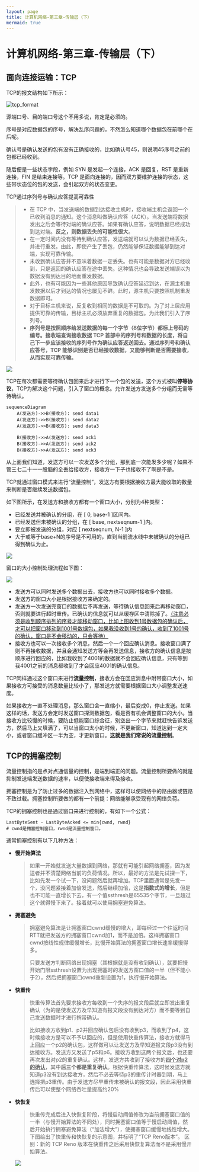 ```yaml
---
layout: page
title: 计算机网络-第三章-传输层（下）
mermaid: true
---
```




# 计算机网络-第三章-传输层（下）



## 面向连接运输：TCP

TCP的报文结构如下所示：

![tcp_format](../img/tcp_format.png)

源端口号、目的端口号这个不用多说，肯定是必须的。

序号是对应数据包的序号，解决乱序问题的，不然怎么知道哪个数据包在前哪个在后呢。

确认号是确认发送的包有没有正确接收的，比如确认号45，则说明45序号之前的包都已经收到。

随后便是一些状态字段，例如 SYN 是发起一个连接，ACK 是回复，RST 是重新连接，FIN 是结束连接等。TCP 是面向连接的，因而双方要维护连接的状态，这些带状态位的包的发送，会引起双方的状态变更。



TCP通过序列号与确认应答提高可靠性

> - 在 TCP 中，当发送端的数据到达接收主机时，接收端主机会返回一个已收到消息的通知。这个消息叫做确认应答（ACK）。当发送端将数据发出之后会等待对端的确认应答。如果有确认应答，说明数据已经成功到达对端。**反之，则数据丢失的可能性很大**。
> - 在一定时间内没有等待到确认应答，发送端就可以认为数据已经丢失，并进行重发。由此，即使产生了丢包，仍然能够保证数据能够到达对端，实现可靠传输。
> - 未收到确认应答并不意味着数据一定丢失。也有可能是数据对方已经收到，只是返回的确认应答在途中丢失。这种情况也会导致发送端误以为数据没有到达目的地而重发数据。
> - 此外，也有可能因为一些其他原因导致确认应答延迟到达，在源主机重发数据以后才到达的情况也屡见不鲜。此时，源主机只要按照机制重发数据即可。
> - 对于目标主机来说，反复收到相同的数据是不可取的。为了对上层应用提供可靠的传输，目标主机必须放弃重复的数据包。为此我们引入了序列号。
> - **序列号是按照顺序给发送数据的每一个字节（8位字节）都标上号码的编号。接收端查询接收数据 TCP 首部中的序列号和数据的长度，将自己下一步应该接收的序列号作为确认应答返送回去。通过序列号和确认应答号，TCP 能够识别是否已经接收数据，又能够判断是否需要接收，从而实现可靠传输。**

![](../img/tcp_transport.png)

TCP在每次都需要等待确认包回来后才进行下一个包的发送，这个方式被叫**停等协议**，TCP为解决这个问题，引入了窗口的概念。允许发送方发送多个分组而无需等待确认。

```mermaid
sequenceDiagram
    A(发送方)->>B(接收方): send data1
    A(发送方)->>B(接收方): send data2
    A(发送方)->>B(接收方): send data3

    B(接收方)->>A(发送方): send ack1
    B(接收方)->>A(发送方): send ack2
    B(接收方)->>A(发送方): send ack3
```



从上面我们知道，发送方可以一次发送多个分组，那到底一次能发多少呢？如果不管三七二十一一股脑的全丢给接收方，接收方一下子也接收不了啊是不是。

TCP就通过窗口模式来进行“流量控制”，发送方有要根据接收方最大能收取的数量来判断是否继续发送数据包。

如下图所示，在发送方和接收方都有一个窗口大小，分别为4种类型：

- 已经发送并被确认的分组，在 [ 0, base-1 ]区间内。
- 已经发送但未被确认的分组，在 [ base, nextseqnum-1 ]内。
- 要立即被发送的分组，对应 [ nextseqnum, N-1 ]内
- 大于或等于base+N的序号是不可用的，直到当前流水线中未被确认的分组已得到确认为止。

![](../img/tcp_windows_ptc.png)

窗口的大小控制处理流程如下图：

![](../img/tcp_windows_ptl2.png)

- 发送方可以同时发送多个数据出去，接收方也可以同时接收多个数据。
- 发送方的窗口大小是根据接收方来确定的。
- 发送方一次发送完窗口的数据后不再发送，等待确认信息回来后再移动窗口，否则就要进行超时重传。已确认的信息就可以从缓存区中清除掉了。<u>（注意必须是收到顺序排列的序号才能移动窗口，比如上图收到1号数据包的确认后，才可以把窗口移动到1001号数据包，如果我没收到1号的确认，收到了1001号的确认，窗口是不会移动的，只会等待）</u>
- 接收方也可以一次接收多个消息，然后一个一个回应确认消息。接收窗口满了则不再接收数据，并且会通知发送方等会再发送信息，接收方的确认信息是按顺序进行回应的，比如我收到了4001的数据就不会回应确认信息，只有等到我4001之前的消息都收到了才会回应4001的确认信息。

TCP同样通过这个窗口来进行**流量控制**，接收方会在回应消息中附带窗口大小，如果接收方可接受的消息数量比较小了，那发送方就需要根据窗口大小调整发送速度。

如果接收方一直不处理消息，那么窗口会一直缩小，最后变成0，停止发送。如果这样的话，发送方会定时发送窗口探测数据包，看是否有机会调整窗口的大小。当接收方比较慢的时候，要防止低能窗口综合征，别空出一个字节来就赶快告诉发送方，然后马上又填满了，可以当窗口太小的时候，不更新窗口，知道达到一定大小，或者窗口缓冲区一半为空，才更新窗口。**这就是我们常说的流量控制**。



## TCP的拥塞控制

流量控制指的是点对点通信量的控制，是端到端正的问题。流量控制所要做的就是抑制发送端发送数据的速率，以便使接收端来得及接收。

拥塞控制是为了防止过多的数据注入到网络中，这样可以使网络中的路由器或链路不致过载。拥塞控制所要做的都有一个前提：网络能够承受现有的网络负荷。

TCP的拥塞控制也是通过窗口来进行控制的，有如下一个公式：

```
LastByteSent - LastByteAcked <= min{cwnd, rwnd}
# cwnd是拥塞控制窗口，rwnd是流量控制窗口。
```



通常拥塞控制有以下几种方法：

- **慢开始算法**

  > 如果一开始就发送大量数据到网络，那就有可能引起网络拥塞，因为发送者并不清楚网络当前的负荷情况。所以，最好的方法是先试探一下，比如先发一个试一下，没问题然后就再增加。TCP里面通常是先发一个，没问题紧接着加倍发送，然后继续加倍，这是**指数式的增长**，但是也不可能一直增长下去，有一个值ssthresh是65535个字节，一旦超过这个就得慢下来了。接着就可以使用拥塞避免算法。

- **拥塞避免**

  > 拥塞避免算法是让拥塞窗口cwnd缓慢的增大，即每经过一个往返时间RTT就把发送方的拥塞窗口cwnd加1，而不是加倍。这样拥塞窗口cwnd按线性规律缓慢增长，比慢开始算法的拥塞窗口增长速率缓慢得多。
  >
  > 只要发送方判断网络出现拥塞（其根据就是没有收到确认），就要把慢开始门限ssthresh设置为出现拥塞时的发送方窗口值的一半（但不能小于2），然后把拥塞窗口cwnd重新设置为1，执行慢开始算法。

- **快重传**

  > 快重传算法首先要求接收方每收到一个失序的报文段后就立即发出重复确认（为的是使发送方及早知道有报文段没有到达对方）而不要等到自己发送数据时才进行捎带确认。
  >
  > 比如接收方收到p1、p2并回应确认包后没有收到p3，而收到了p4，这时候接收方是可以不予以回应的，但是使用快重传算法，接收方就得马上回应一个p2的确认包，这样做可以让发送方及早知道报文段p3没有到达接收方。发送方又发送了p5和p6。接收方收到这两个报文后，也还要再次发出对p2的重复确认。这样，发送方共收到了接收方的<u>**四个对p2的确认**</u>，其中**后三个都是重复确认**。根据快重传算法，这时候发送方就知道p3没有到达接收方，然后不必去等待p3的重传计时器到期，马上选择把p3重传。由于发送方尽早重传未被确认的报文段，因此采用快重传后可以使整个网络吞吐量提高约20%

- **快恢复**

  > 快重传完成后进入快恢复阶段，将慢启动阈值修改为当前拥塞窗口值的一半（与慢开始算法的不同处），同时拥塞窗口值等于慢启动阈值，然后开始执行拥塞避免算法（“加法增大”），使拥塞窗口缓慢地线性增大。 下图给出了快重传和快恢复的示意图，并标明了“TCP Reno版本”。 区别：新的 TCP Reno 版本在快重传之后采用快恢复算法而不是采用慢开始算法。 

  ![](../img/tcp_tranport_arithmetic.png)

